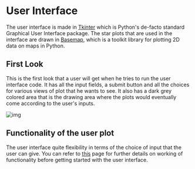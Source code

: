 # User Interface
The user interface is made in [Tkinter](https://wiki.python.org/moin/TkInter) which is Python's de-facto standard Graphical User Interface package. The star plots that are used in the interface are drawn in [Basemap](https://matplotlib.org/basemap/), which is a toolkit library for plotting 2D data on maps in Python. 

## First Look
This is the first look that a user will get when he tries to run the user interface code. It has all the input fields, a submit button and all the choices for various views of plot that he wants to see. It also has a dark grey colored area that is the drawing area where the plots would eventually come according to the user's inputs.

![img](https://github.com/Liza23/Star-Hopping-KSP/blob/master/Final%20Project/User%20Interface/example-images/first.png)

## Functionality of the user plot
The user interface quite flexibility in terms of the choice of input that the user can give. You can refer to [this](https://github.com/Liza23/Star-Hopping-KSP/blob/master/Final%20Project/User%20Interface/interface-functionality.md) page for further details on working of functionality before getting started with the user interface.
